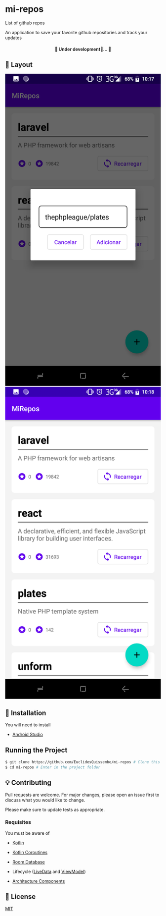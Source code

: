 # mi-repos
List of github repos

An application to save your favorite github repositories and track your updates

<h4 align="center">
	🚧  Under development🚀...  🚧
</h4>

## :card_index: Layout

<div style="display: flex; flex-direction: column">
<div>
  <img src="./.github/images/image-1.png"  />
</div>

<div>
<img src="./.github/images/image-2.png"/>
</div>
</div>

## :construction_worker: Installation

You will need to install

- [Android Studio](https://developer.android.com/studio?hl=es)

## Running the Project

```bash
$ git clone https://github.com/EuclidesQuissembe/mi-repos # Clone this repository to your machine
$ cd mi-repos # Enter in the project folder
```

## :bulb: Contributing

Pull requests are welcome. For major changes, please open an issue first to discuss what you would like to change.

Please make sure to update tests as appropriate.

### Requisites
You must be aware of

- [Kotlin](https://kotlinlang.org/)

- [Kotlin Coroutines](https://kotlinlang.org/docs/reference/coroutines-overview.html)

- [Room Database](https://developer.android.com/topic/libraries/architecture/room)

- Lifecycle ([LiveData](https://developer.android.com/topic/libraries/architecture/livedata) and [ViewModel](https://developer.android.com/topic/libraries/architecture/viewmodel))

- [Architecture Components](https://developer.android.com/topic/libraries/architecture)


## :bookmark: License

[MIT](https://choosealicense.com/licenses/mit/)
